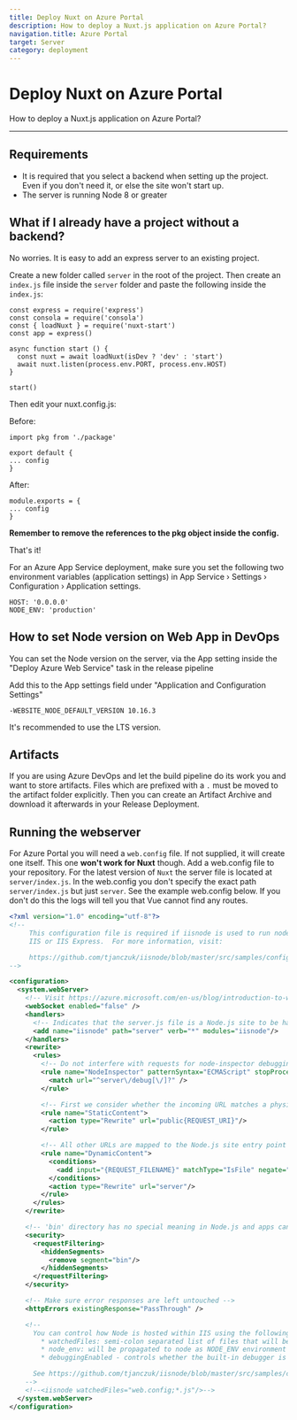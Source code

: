 ```yaml
---
title: Deploy Nuxt on Azure Portal
description: How to deploy a Nuxt.js application on Azure Portal?
navigation.title: Azure Portal
target: Server
category: deployment
---
```

# Deploy Nuxt on Azure Portal

How to deploy a Nuxt.js application on Azure Portal?

---

## Requirements

- It is required that you select a backend when setting up the project. Even if you don't need it, or else the site won't start up.
- The server is running Node 8 or greater

## What if I already have a project without a backend?

No worries. It is easy to add an express server to an existing project.

Create a new folder called `server` in the root of the project. Then create an `index.js` file inside the `server` folder and paste the following inside the `index.js`:

```
const express = require('express')
const consola = require('consola')
const { loadNuxt } = require('nuxt-start')
const app = express()

async function start () {
  const nuxt = await loadNuxt(isDev ? 'dev' : 'start')
  await nuxt.listen(process.env.PORT, process.env.HOST)
}

start()

```

Then edit your nuxt.config.js:

Before:

```
import pkg from './package'

export default {
... config
}
```

After:

```
module.exports = {
... config
}

```

**Remember to remove the references to the pkg object inside the config.**

That's it!

For an Azure App Service deployment, make sure you set the following two environment variables (application settings) in App Service &rsaquo; Settings &rsaquo; Configuration &rsaquo; Application settings.

```
HOST: '0.0.0.0'
NODE_ENV: 'production'
```

## How to set Node version on Web App in DevOps

You can set the Node version on the server, via the App setting inside the "Deploy Azure Web Service" task in the release pipeline

Add this to the App settings field under "Application and Configuration Settings"

```
-WEBSITE_NODE_DEFAULT_VERSION 10.16.3
```

It's recommended to use the LTS version.

## Artifacts

If you are using Azure DevOps and let the build pipeline do its work you and want to store artifacts. Files which are prefixed with a `.` must be moved to the artifact folder explicitly. Then you can create an Artifact Archive and download it afterwards in your Release Deployment.

## Running the webserver

For Azure Portal you will need a `web.config` file. If not supplied, it will create one itself. This one **won't work for Nuxt** though. Add a web.config file to your repository. For the latest version of `Nuxt` the server file is located at `server/index.js`. In the web.config you don't specify the exact path `server/index.js` but just `server`. See the example web.config below. If you don't do this the logs will tell you that Vue cannot find any routes.

```xml
<?xml version="1.0" encoding="utf-8"?>
<!--
     This configuration file is required if iisnode is used to run node processes behind
     IIS or IIS Express.  For more information, visit:

     https://github.com/tjanczuk/iisnode/blob/master/src/samples/configuration/web.config
-->

<configuration>
  <system.webServer>
    <!-- Visit https://azure.microsoft.com/en-us/blog/introduction-to-websockets-on-windows-azure-web-sites/ for more information on WebSocket support -->
    <webSocket enabled="false" />
    <handlers>
      <!-- Indicates that the server.js file is a Node.js site to be handled by the iisnode module -->
      <add name="iisnode" path="server" verb="*" modules="iisnode"/>
    </handlers>
    <rewrite>
      <rules>
        <!-- Do not interfere with requests for node-inspector debugging -->
        <rule name="NodeInspector" patternSyntax="ECMAScript" stopProcessing="true">
          <match url="^server\/debug[\/]?" />
        </rule>

        <!-- First we consider whether the incoming URL matches a physical file in the /public folder -->
        <rule name="StaticContent">
          <action type="Rewrite" url="public{REQUEST_URI}"/>
        </rule>

        <!-- All other URLs are mapped to the Node.js site entry point -->
        <rule name="DynamicContent">
          <conditions>
            <add input="{REQUEST_FILENAME}" matchType="IsFile" negate="True"/>
          </conditions>
          <action type="Rewrite" url="server"/>
        </rule>
      </rules>
    </rewrite>

    <!-- 'bin' directory has no special meaning in Node.js and apps can be placed in it -->
    <security>
      <requestFiltering>
        <hiddenSegments>
          <remove segment="bin"/>
        </hiddenSegments>
      </requestFiltering>
    </security>

    <!-- Make sure error responses are left untouched -->
    <httpErrors existingResponse="PassThrough" />

    <!--
      You can control how Node is hosted within IIS using the following options:
        * watchedFiles: semi-colon separated list of files that will be watched for changes to restart the server
        * node_env: will be propagated to node as NODE_ENV environment variable
        * debuggingEnabled - controls whether the built-in debugger is enabled

      See https://github.com/tjanczuk/iisnode/blob/master/src/samples/configuration/web.config for a full list of options
    -->
    <!--<iisnode watchedFiles="web.config;*.js"/>-->
  </system.webServer>
</configuration>
```
